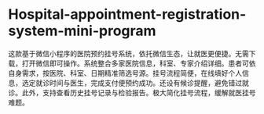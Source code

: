 # Hospital-appointment-registration-system-mini-program
这款基于微信小程序的医院预约挂号系统，依托微信生态，让就医更便捷。无需下载，打开微信即可操作。系统整合多家医院信息，科室、专家介绍详细。患者可依自身需求，按医院、科室、日期精准筛选号源。挂号流程简便，在线填好个人信息，选定就诊时间与医生，完成支付便预约成功。还设有候诊提醒，避免错过就诊。此外，支持查看历史挂号记录与检验报告。极大简化挂号流程，缓解就医挂号难题。 
